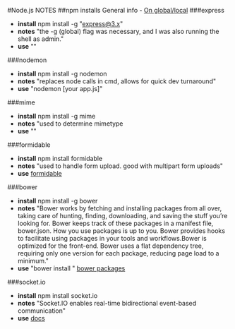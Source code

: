 
#Node.js NOTES
##npm installs
General info - [On global/local](http://stackoverflow.com/questions/11715486/node-js-why-does-my-project-says-cant-find-module-when-it-is-installed-global)
###express
* **install** npm install -g "express@3.x"
* **notes** "the -g (global) flag was necessary, and I was also running the shell as admin."
* **use** ""

###nodemon
* **install** npm install -g nodemon
* **notes** "replaces node calls in cmd, allows for quick dev turnaround"
* **use** "nodemon [your app.js]"

###mime
* **install** npm install -g mime
* **notes** "used to determine mimetype
* **use** ""

###formidable
* **install** npm install formidable
* **notes** "used to handle form upload. good with multipart form uploads"
* **use** [formidable](https://github.com/felixge/node-formidable)

###bower
* **install** npm install -g bower
* **notes** "Bower works by fetching and installing packages from all over, taking care of hunting, finding, downloading, and saving the stuff you’re looking for. Bower keeps track of these packages in a manifest file, bower.json. How you use packages is up to you. Bower provides hooks to facilitate using packages in your tools and workflows.Bower is optimized for the front-end. Bower uses a flat dependency tree, requiring only one version for each package, reducing page load to a minimum."
* **use** "bower install <package>" [bower packages](http://bower.io/#install-packages)

###socket.io
* **install** npm install socket.io
* **notes** "Socket.IO enables real-time bidirectional event-based communication"
* **use** [docs](http://socket.io/docs/)
